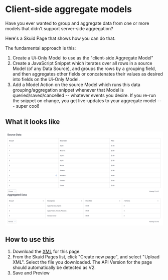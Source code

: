 # Client-side aggregate models

Have you ever wanted to group and aggregate data from one or more models that didn't support server-side aggregation?

Here's a Skuid Page that shows how you can do that.

The fundamental approach is this:

 1. Create a Ui-Only Model to use as the "client-side Aggregate Model"
 1. Create a JavaScript Snippet which iterates over all rows in a source Model (of any Data Source), and groups the rows by a grouping field, and then aggregates other fields or concatenates their values as desired into fields on the Ui-Only Model.
 1. Add a Model Action on the source Model which runs this data grouping/aggregation snippet whenever that Model is queried/saved/cancelled -- whatever events you desire. If you re-run the snippet on change, you get live-updates to your aggregate model --- super cool!

 ## What it looks like

![Client-side data aggregation](screenshot.png)

## How to use this

1. Download the [XML](clientSideAggregation.xml) for this page.
1. From the Skuid Pages list, click "Create new page", and select "Upload XML". Select the file you downloaded. The API Version for the page should automatically be detected as V2.
1. Save and Preview